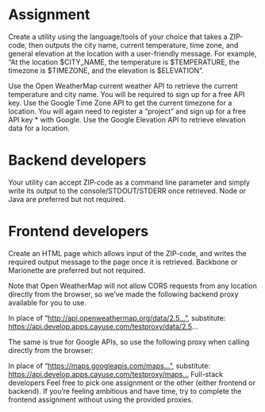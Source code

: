 # Assignment
Create a utility using the language/tools of your choice that takes a ZIP-code, then outputs the city name, current temperature, time zone, and general elevation at the location with a user-friendly message. For example, “At the location $CITY\_NAME, the temperature is $TEMPERATURE, the timezone is $TIMEZONE, and the elevation is $ELEVATION”.


Use the Open WeatherMap current weather API to retrieve the current temperature and city name. You will be required to sign up for a free API key.
Use the Google Time Zone API to get the current timezone for a location. You will again need to register a “project” and sign up for a free API key * with Google.
Use the Google Elevation API to retrieve elevation data for a location.

# Backend developers
Your utility can accept ZIP-code as a command line parameter and simply write its output to the console/STDOUT/STDERR once retrieved. Node or Java are preferred but not required.

# Frontend developers
Create an HTML page which allows input of the ZIP-code, and writes the required output message to the page once it is retrieved. Backbone or Marionette are preferred but not required.


Note that Open WeatherMap will not allow CORS requests from any location directly from the browser, so we’ve made the following backend proxy available for you to use.

In place of “http://api.openweathermap.org/data/2.5...”, substitute:
https://api.develop.apps.cayuse.com/testproxy/data/2.5...


The same is true for Google APIs, so use the following proxy when calling directly from the browser:

In place of “https://maps.googleapis.com/maps...”, substitute:
https://api.develop.apps.cayuse.com/testproxy/maps…
Full-stack developers
Feel free to pick one assignment or the other (either frontend or backend). If you’re feeling ambitious and have time, try to complete the frontend assignment without using the provided proxies.

